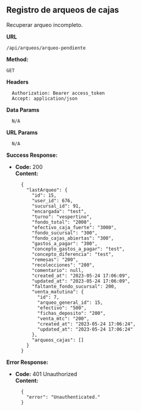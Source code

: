 ## Registro de arqueos de cajas

Recuperar arqueo incompleto.

**URL**

    /api/arqueos/arqueo-pendiente

**Method:**

`GET`

**Headers**

      Authorization: Bearer access_token
      Accept: application/json

**Data Params**

      N/A

**URL Params**

      N/A     

**Success Response:**

* **Code:** 200 <br />
  **Content:**

        {
          "lastArqueo": {
            "id": 15,
            "user_id": 676,
            "sucursal_id": 91,
            "encargada": "test",
            "turno": "vespertino",
            "fondo_total": "2000",
            "efectivo_caja_fuerte": "3000",
            "fondo_sucursal": "300",
            "fondo_cajas_abiertas": "300",
            "gastos_a_pagar": "300",
            "concepto_gastos_a_pagar": "test",
            "concepto_diferencia": "test",
            "remesas": "200",
            "recolecciones": "200",
            "comentario": null,
            "created_at": "2023-05-24 17:06:09",
            "updated_at": "2023-05-24 17:06:09",
            "faltante_fondo_sucursal": 200,
            "venta_matutina": {
              "id": 7,
              "arqueo_general_id": 15,
              "efectivo": "500",
              "fichas_deposito": "200",
              "venta_mtc": "200",
              "created_at": "2023-05-24 17:06:24",
              "updated_at": "2023-05-24 17:06:24"
            },
            "arqueos_cajas": []
          }
        }

**Error Response:**

* **Code:** 401 Unauthorized <br />
  **Content:**

        {
          "error": "Unauthenticated."
        }
